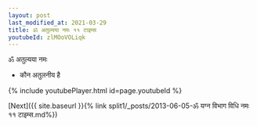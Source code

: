 ```yaml
---
layout: post
last_modified_at: 2021-03-29
title: ॐ अतुल्यया नमः ११ टाइम्स
youtubeId: zlMOoVOLiqk
---
```

 
 
 ॐ अतुल्यया नमः  
 
 -  कौन अतुलनीय है 
 
  
 
  
 
 
 
 
 
 


{% include youtubePlayer.html id=page.youtubeId %}
 
[Next]({{ site.baseurl }}{% link  split1/_posts/2013-06-05-ॐ यग्न विभाग विधि नमः ११ टाइम्स.md%})
 
